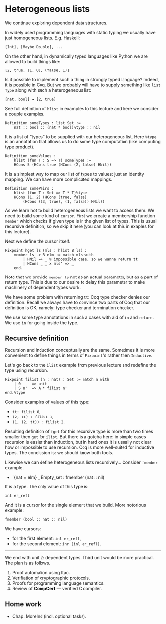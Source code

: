 # Heterogeneous lists

We continue exploring dependent data structures.

In widely used programming languages with static typing we usually have
just homogeneous lists. E.g. Haskell:

    [Int], [Maybe Double], ...

On the other hand, in dynamically typed languages like Python we are
allowed to build things like:

    [2, true, (1, 0), (false, 1)]

Is it possible to implement such a thing in strongly typed language?
Indeed, it is possible in Coq. But we probably will have to supply
something like `list Type` along with such a heterogeneous list:

    [nat, bool] → [2, true]

See full definition of `hlist` in examples to this lecture and here
we consider a couple examples.

    Definition someTypes : list Set :=
        nat :: bool :: (nat * bool)%type :: nil

It is a list of “types” to be supplied with our heterogeneous list. Here
`%type` is an annotation that allows us to do some type computation
(like computing type product).

    Definition someValues :
        hlist (fun T : S => T) someTypes :=
        HCons 5 (HCons true (HCons (2, false) HNil))

It is a simplest way to map our list of types to
values: just an identity mapping. We can have more complicated mappings.

    Definition somePairs :
        hlist (fun T : Set => T * T)%type
        HCons (1, 2) (HCons (true, false)
            (HCons ((3, true), (1, false)) HNil))

As we learn hot to build heterogeneous lists we want to access them.
We need to build some kind of `cursor`. First we create a membership
function `member` which checks if given type is in the given list of
types. This is usual recursive definition, so we skip it here (you can
look at this in exaples for this lecture).

Next we define the cursor itself.

    Fixpoint hget ls (mls : hlist B ls) :
        member ls -> B elm := match mls with
            | HNil => _ % impossible case, so we wanna return tt
            | HCons _ _ x mls' => _
        end.

Note that we provide `member ls` not as an actual parameter, but as a
part of return type. This is due to our desire to delay this parameter
to make machinery of dependent types work.

We have some problem with returning `tt`: Coq type checker denies our
definition. Recall we always have to convince two parts of Coq that our
definition is OK, namely: type checker and termination checker.

We use some type annotations in such a cases with aid of `in` and
`return`. We use `in` for going inside the type.

## Recursive definition

Recursion and induction conceptually are the same. Sometimes it is
more convenient to define things in terms of `Fixpoint`'s rather then
`Inductive`.

Let's go back to the `ilist` example from previous lecture and redefine
the type using recursion.

    Fixpoint filist (n : nat) : Set := match n with
        | 0     => unit
        | S n'  => A * filist n'
    end.%type

Consider examples of values of this type:

* `tt: filist 0`,
* `(2, tt) : filist 1`,
* `(1, (2, tt)) : filist 2`.

Resulting definition of `fget` for this recursive type is more than
two times smaller then `get` for `ilist`. But there is a gotcha here:
in simple cases recursion is easier than induction, but in hard ones
it is usually not clear how or impossible to use recursion. Coq is more
well-suited for inductive types. The conclusion is: we should know both
tools.

Likewise we can define heterogeneous lists recursively… Consider
`fmember` example.

* `{nat = elm} _ Empty_set : fmember (nat :: nil)

It is a type. The only value of this type is:

    inl er_refl

And it is a cursor for the single element that we build. More
notorious example:

    fmember (bool :: nat :: nil)

We have cursors:

* for the first element: `inl er_refl`,
* for the second element: `inr (inl er_refl)`.

---

We end with unit 2: dependent types. Third unit would be more
practical. The plan is as follows.

1. Proof automation using ltac.
2. Verifiation of cryptographic protocols.
3. Proofs for programming language semantics.
4. Review of **CompCert** — verified C compiler.

## Home work

* Chap. MoreInd (incl. optional tasks).
